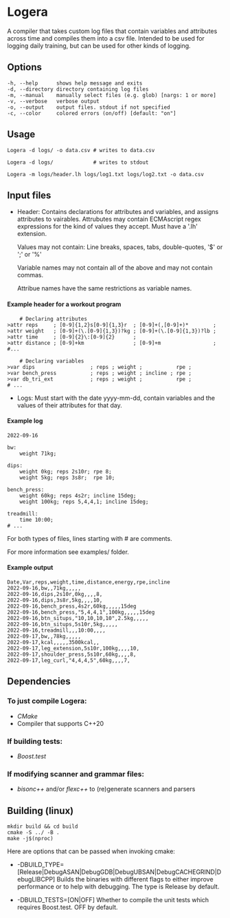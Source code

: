 # Logera
A compiler that takes custom log files that contain variables and attributes
across time and compiles them into a csv file. Intended to be used for logging
daily training, but can be used for other kinds of logging.

## Options
	-h, --help     	shows help message and exits 
	-d, --directory	directory containing log files 
	-m, --manual   	manually select files (e.g. glob) [nargs: 1 or more] 
	-v, --verbose  	verbose output 
	-o, --output   	output files. stdout if not specified 
	-c, --color    	colored errors (on/off) [default: "on"]


## Usage
	Logera -d logs/ -o data.csv # writes to data.csv

	Logera -d logs/ 			# writes to stdout

	Logera -m logs/header.lh logs/log1.txt logs/log2.txt -o data.csv

## Input files
* Header:
	Contains declarations for attributes and variables, and assigns
	attributes to vairables. Attrubutes may contain ECMAscript regex expressions
	for the kind of values they accept. Must have a '.lh' extension.

	Values may not contain: Line breaks, spaces, tabs, double-quotes, '$' or ';' or '%'

	Variable names may not contain all of the above and may not contain commas.

	Attribue names have the same restrictions as variable names.

#### Example header for a workout program
```
    # Declaring attributes
>attr reps     ; [0-9]{1,2}s[0-9]{1,3}r  ; [0-9]+(,[0-9]+)*        ;
>attr weight   ; [0-9]+(\.[0-9]{1,3})?kg ; [0-9]+(\.[0-9]{1,3})?lb ;
>attr time     ; [0-9]{2}\:[0-9]{2}      ;
>attr distance ; [0-9]+km                ; [0-9]+m                 ;
#...

	# Declaring variables
>var dips                  ; reps ; weight ;           rpe ;
>var bench_press           ; reps ; weight ; incline ; rpe ;
>var db_tri_ext            ; reps ; weight ;           rpe ;
# ...
```

* Logs: Must start with the date yyyy-mm-dd, contain variables and the values of their attributes for that day.

#### Example log
```
2022-09-16

bw:
    weight 71kg;

dips:
    weight 0kg; reps 2s10r; rpe 8;
    weight 5kg; reps 3s8r;  rpe 10;

bench_press:
    weight 60kg; reps 4s2r; incline 15deg;
    weight 100kg; reps 5,4,4,1; incline 15deg;

treadmill:
    time 10:00;
# ...
```

For both types of files, lines starting with # are comments.

For more information see examples/ folder.

#### Example output
```
Date,Var,reps,weight,time,distance,energy,rpe,incline
2022-09-16,bw,,71kg,,,,,
2022-09-16,dips,2s10r,0kg,,,,8,
2022-09-16,dips,3s8r,5kg,,,,10,
2022-09-16,bench_press,4s2r,60kg,,,,,15deg
2022-09-16,bench_press,"5,4,4,1",100kg,,,,,15deg
2022-09-16,btn_situps,"10,10,10,10",2.5kg,,,,,
2022-09-16,btn_situps,5s10r,5kg,,,,,
2022-09-16,treadmill,,,10:00,,,,
2022-09-17,bw,,78kg,,,,,
2022-09-17,kcal,,,,,3500kcal,,
2022-09-17,leg_extension,5s10r,100kg,,,,10,
2022-09-17,shoulder_press,5s10r,60kg,,,,8,
2022-09-17,leg_curl,"4,4,4,5",60kg,,,,7,
```

## Dependencies
### To just compile Logera:
* *CMake*
* Compiler that supports C++20
### If building tests:
* *Boost.test*
### If modifying scanner and grammar files:
* *bisonc++* and/or *flexc++* to (re)generate scanners and parsers

## Building (linux)

	mkdir build && cd build
	cmake -S ../ -B .
	make -j$(nproc)


Here are options that can be passed when invoking cmake:
* -DBUILD_TYPE=[Release|DebugASAN|DebugGDB|DebugUBSAN|DebugCACHEGRIND|DebugLIBCPP]
Builds the binaries with different flags to either improve performance or to help with
debugging. The type is Release by default.

* -DBUILD_TESTS=[ON|OFF]
Whether to compile the unit tests which requires Boost.test. OFF by default.